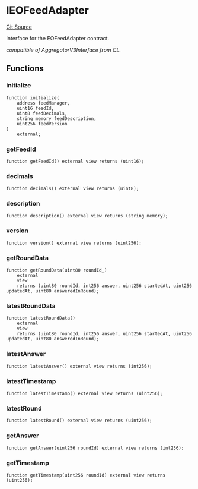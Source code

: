 # IEOFeedAdapter

[Git Source](https://github.com/Eoracle/target-contracts/blob/326365dd645fcf8a14532250ed14441e57e11e4f/src/adapters/interfaces/IEOFeedAdapter.sol)

Interface for the EOFeedAdapter contract.

_compatible of AggregatorV3Interface from CL._

## Functions

### initialize

```solidity
function initialize(
    address feedManager,
    uint16 feedId,
    uint8 feedDecimals,
    string memory feedDescription,
    uint256 feedVersion
)
    external;
```

### getFeedId

```solidity
function getFeedId() external view returns (uint16);
```

### decimals

```solidity
function decimals() external view returns (uint8);
```

### description

```solidity
function description() external view returns (string memory);
```

### version

```solidity
function version() external view returns (uint256);
```

### getRoundData

```solidity
function getRoundData(uint80 roundId_)
    external
    view
    returns (uint80 roundId, int256 answer, uint256 startedAt, uint256 updatedAt, uint80 answeredInRound);
```

### latestRoundData

```solidity
function latestRoundData()
    external
    view
    returns (uint80 roundId, int256 answer, uint256 startedAt, uint256 updatedAt, uint80 answeredInRound);
```

### latestAnswer

```solidity
function latestAnswer() external view returns (int256);
```

### latestTimestamp

```solidity
function latestTimestamp() external view returns (uint256);
```

### latestRound

```solidity
function latestRound() external view returns (uint256);
```

### getAnswer

```solidity
function getAnswer(uint256 roundId) external view returns (int256);
```

### getTimestamp

```solidity
function getTimestamp(uint256 roundId) external view returns (uint256);
```

